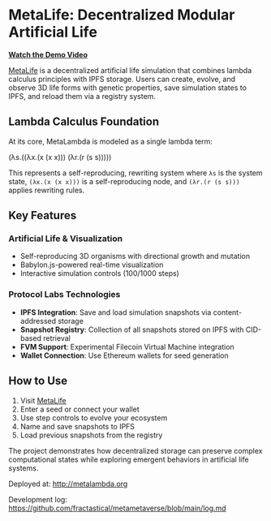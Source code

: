 # MetaLife: Decentralized Modular Artificial Life

**[Watch the Demo Video](https://youtu.be/oMEHwwOj0_w)**

[MetaLife](https://metalambda.org/modularmetalife.html) is a decentralized artificial life simulation that combines lambda calculus principles with IPFS storage. Users can create, evolve, and observe 3D life forms with genetic properties, save simulation states to IPFS, and reload them via a registry system.

## Lambda Calculus Foundation

At its core, MetaLambda is modeled as a single lambda term:

(λs.((λx.(x (x x))) (λr.(r (s s)))))

This represents a self-reproducing, rewriting system where `λs` is the system state, `(λx.(x (x x)))` is a self-reproducing node, and `(λr.(r (s s)))` applies rewriting rules.

## Key Features

### Artificial Life & Visualization
- Self-reproducing 3D organisms with directional growth and mutation
- Babylon.js-powered real-time visualization
- Interactive simulation controls (100/1000 steps)

### Protocol Labs Technologies
- **IPFS Integration**: Save and load simulation snapshots via content-addressed storage
- **Snapshot Registry**: Collection of all snapshots stored on IPFS with CID-based retrieval
- **FVM Support**: Experimental Filecoin Virtual Machine integration
- **Wallet Connection**: Use Ethereum wallets for seed generation

## How to Use

1. Visit [MetaLife](https://metalambda.org/modularmetalife.html)
2. Enter a seed or connect your wallet
3. Use step controls to evolve your ecosystem
4. Name and save snapshots to IPFS
5. Load previous snapshots from the registry

The project demonstrates how decentralized storage can preserve complex computational states while exploring emergent behaviors in artificial life systems.

Deployed at: http://metalambda.org

Development log: https://github.com/fractastical/metametaverse/blob/main/log.md
